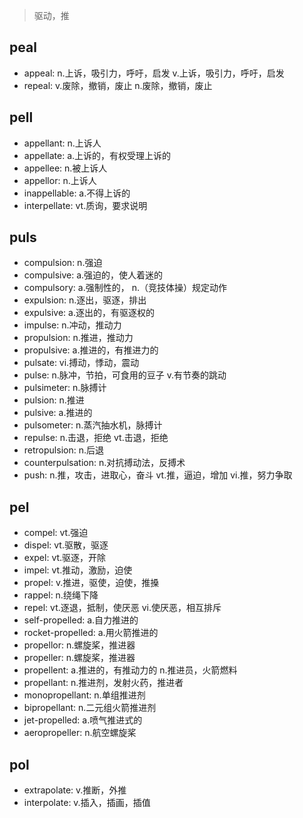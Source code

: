 > 驱动，推

## peal

- appeal: n.上诉，吸引力，呼吁，启发 v.上诉，吸引力，呼吁，启发
- repeal: v.废除，撤销，废止 n.废除，撤销，废止

## pell

- appellant: n.上诉人
- appellate: a.上诉的，有权受理上诉的
- appellee: n.被上诉人
- appellor: n.上诉人
- inappellable: a.不得上诉的
- interpellate: vt.质询，要求说明

## puls

- compulsion: n.强迫
- compulsive: a.强迫的，使人着迷的
- compulsory: a.强制性的， n.（竞技体操）规定动作
- expulsion: n.逐出，驱逐，排出
- expulsive: a.逐出的，有驱逐权的
- impulse: n.冲动，推动力
- propulsion: n.推进，推动力
- propulsive: a.推进的，有推进力的
- pulsate: vi.搏动，悸动，震动
- pulse: n.脉冲，节拍，可食用的豆子 v.有节奏的跳动
- pulsimeter: n.脉搏计
- pulsion: n.推进
- pulsive: a.推进的
- pulsometer: n.蒸汽抽水机，脉搏计
- repulse: n.击退，拒绝 vt.击退，拒绝
- retropulsion: n.后退
- counterpulsation: n.对抗搏动法，反搏术
- push: n.推，攻击，进取心，奋斗 vt.推，逼迫，增加 vi.推，努力争取


## pel

- compel: vt.强迫
- dispel: vt.驱散，驱逐
- expel: vt.驱逐，开除
- impel: vt.推动，激励，迫使
- propel: v.推进，驱使，迫使，推搡
- rappel: n.绕绳下降
- repel: vt.逐退，抵制，使厌恶 vi.使厌恶，相互排斥
- self-propelled: a.自力推进的
- rocket-propelled: a.用火箭推进的
- propellor: n.螺旋桨，推进器
- propeller: n.螺旋桨，推进器
- propellent: a.推进的，有推动力的 n.推进员，火箭燃料
- propellant: n.推进剂，发射火药，推进者
- monopropellant: n.单组推进剂
- bipropellant: n.二元组火箭推进剂
- jet-propelled: a.喷气推进式的
- aeropropeller: n.航空螺旋桨

## pol

- extrapolate: v.推断，外推
- interpolate: v.插入，插画，插值